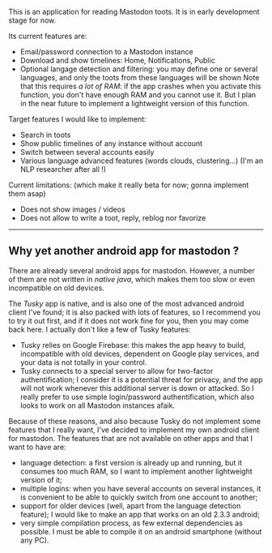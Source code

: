 This is an application for reading Mastodon toots.
It is in early development stage for now.

Its current features are:

- Email/password connection to a Mastodon instance
- Download and show timelines: Home, Notifications, Public
- Optional langage detection and filtering: you may define one or several languages, and only the toots from these languages will be shown
Note that this requires *a lot of RAM*: if the app crashes when you activate this function, you don't have enough RAM and you cannot
use it. But I plan in the near future to implement a lightweight version of this function.

Target features I would like to implement:

- Search in toots
- Show public timelines of any instance without account
- Switch between several accounts easily
- Various language advanced features (words clouds, clustering...) (I'm an NLP researcher after all !)

Current limitations: (which make it really beta for now; gonna implement them asap)

- Does not show images / videos
- Does not allow to write a toot, reply, reblog nor favorize

-----------

## Why yet another android app for mastodon ?

There are already several android apps for mastodon. 
However, a number of them are not written in *native java*, which makes them too slow or even
incompatible on old devices.

The *Tusky* app is native, and is also one of the most advanced android client I've found;
it is also packed with lots of features, so I recommend you to try it out first, and if it
does not work fine for you, then you may come back here.
I actually don't like a few of Tusky features:

- Tusky relies on Google Firebase: this makes the app heavy to build, incompatible with old devices,
dependent on Google play services, and your data is not totally in your control.
- Tusky connects to a special server to allow for two-factor authentification; I consider it is a potential threat
for privacy, and the app will not work whenever this additional server is down or attacked.
So I really prefer to use simple login/password authentification, which also looks to work on all Mastodon instances afaik.

Because of these reasons, and also because Tusky do not implement some features that I really want,
I've decided to implement my own android client for mastodon.
The features that are not available on other apps and that I want to have are:

- language detection: a first version is already up and running, but it consumes too much RAM, so I want
to implement another lightweight version of it;
- multiple logins: when you have several accounts on several instances, it is convenient to be able to quickly
switch from one account to another;
- support for older devices (well, apart from the language detection feature); I would like to make an app that works
on an old 2.3.3 android;
- very simple compilation process, as few external dependencies as possible. I must be able to compile it on an
android smartphone (without any PC).

